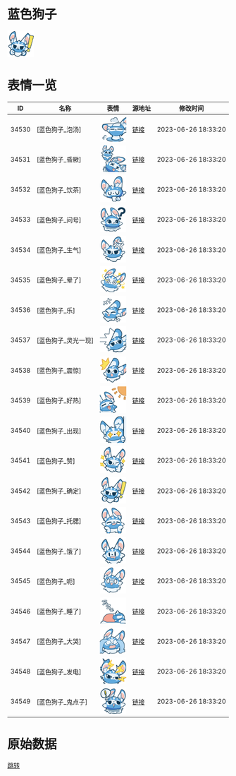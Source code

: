 # 蓝色狗子

<img src="./cover.png" height="60" alt="cover" />

# 表情一览

|ID|名称|表情|源地址|修改时间|
|----|----|----|----|----|
|34530|[蓝色狗子_泡汤]|<img src="./pic/034530_%5B蓝色狗子_泡汤%5D.png" height="60" alt="泡汤"/>|[链接](https://i0.hdslb.com/bfs/garb/baa9061c8f90c8df0bed67d144ee7f9f75c986b4.png)|2023-06-26 18:33:20|
|34531|[蓝色狗子_昏厥]|<img src="./pic/034531_%5B蓝色狗子_昏厥%5D.png" height="60" alt="昏厥"/>|[链接](https://i0.hdslb.com/bfs/garb/dc446d0e54f3d6e76fda1e410ee0b7e2af8d5873.png)|2023-06-26 18:33:20|
|34532|[蓝色狗子_饮茶]|<img src="./pic/034532_%5B蓝色狗子_饮茶%5D.png" height="60" alt="饮茶"/>|[链接](https://i0.hdslb.com/bfs/garb/d8717a6811cb561d0b8477375b9299459e5eeef9.png)|2023-06-26 18:33:20|
|34533|[蓝色狗子_问号]|<img src="./pic/034533_%5B蓝色狗子_问号%5D.png" height="60" alt="问号"/>|[链接](https://i0.hdslb.com/bfs/garb/780b70925d1032e09d961ce9db01cf61841a9a80.png)|2023-06-26 18:33:20|
|34534|[蓝色狗子_生气]|<img src="./pic/034534_%5B蓝色狗子_生气%5D.png" height="60" alt="生气"/>|[链接](https://i0.hdslb.com/bfs/garb/2760ed13b2b3b48b3a52f27f99eee2841d19022a.png)|2023-06-26 18:33:20|
|34535|[蓝色狗子_晕了]|<img src="./pic/034535_%5B蓝色狗子_晕了%5D.png" height="60" alt="晕了"/>|[链接](https://i0.hdslb.com/bfs/garb/1e08299cadf780b1d2e9ec8bd5fa7bd8f257f49f.png)|2023-06-26 18:33:20|
|34536|[蓝色狗子_乐]|<img src="./pic/034536_%5B蓝色狗子_乐%5D.png" height="60" alt="乐"/>|[链接](https://i0.hdslb.com/bfs/garb/9e31ee3cf2d433ad5bcfbedef26529b5e9c6992b.png)|2023-06-26 18:33:20|
|34537|[蓝色狗子_灵光一现]|<img src="./pic/034537_%5B蓝色狗子_灵光一现%5D.png" height="60" alt="灵光一现"/>|[链接](https://i0.hdslb.com/bfs/garb/537bffc9e48e5311203efc32746db41e356434a8.png)|2023-06-26 18:33:20|
|34538|[蓝色狗子_震惊]|<img src="./pic/034538_%5B蓝色狗子_震惊%5D.png" height="60" alt="震惊"/>|[链接](https://i0.hdslb.com/bfs/garb/3ed7343c355dc55b782525a13cc9f4c7a8be7c13.png)|2023-06-26 18:33:20|
|34539|[蓝色狗子_好热]|<img src="./pic/034539_%5B蓝色狗子_好热%5D.png" height="60" alt="好热"/>|[链接](https://i0.hdslb.com/bfs/garb/e37b0164540ff6728f8d62273e77c1aaf2dc723b.png)|2023-06-26 18:33:20|
|34540|[蓝色狗子_出现]|<img src="./pic/034540_%5B蓝色狗子_出现%5D.png" height="60" alt="出现"/>|[链接](https://i0.hdslb.com/bfs/garb/85ee8cb260d4bd9271c380f270a14a8765309eb2.png)|2023-06-26 18:33:20|
|34541|[蓝色狗子_赞]|<img src="./pic/034541_%5B蓝色狗子_赞%5D.png" height="60" alt="赞"/>|[链接](https://i0.hdslb.com/bfs/garb/0254477a5ca50ba80391911a16fdbee85c887ccb.png)|2023-06-26 18:33:20|
|34542|[蓝色狗子_确定]|<img src="./pic/034542_%5B蓝色狗子_确定%5D.png" height="60" alt="确定"/>|[链接](https://i0.hdslb.com/bfs/garb/cb362b742dda43097d682eeffc23f52d8c4aec55.png)|2023-06-26 18:33:20|
|34543|[蓝色狗子_托腮]|<img src="./pic/034543_%5B蓝色狗子_托腮%5D.png" height="60" alt="托腮"/>|[链接](https://i0.hdslb.com/bfs/garb/0d44cf8b585488a55669a5326dbe1908a5cae186.png)|2023-06-26 18:33:20|
|34544|[蓝色狗子_饿了]|<img src="./pic/034544_%5B蓝色狗子_饿了%5D.png" height="60" alt="饿了"/>|[链接](https://i0.hdslb.com/bfs/garb/095e6a2d818f118801a732b5673635edc4e74ab8.png)|2023-06-26 18:33:20|
|34545|[蓝色狗子_呃]|<img src="./pic/034545_%5B蓝色狗子_呃%5D.png" height="60" alt="呃"/>|[链接](https://i0.hdslb.com/bfs/garb/8f99ce4fa774bb85b1cbf8b92d8e3af316e6c867.png)|2023-06-26 18:33:20|
|34546|[蓝色狗子_睡了]|<img src="./pic/034546_%5B蓝色狗子_睡了%5D.png" height="60" alt="睡了"/>|[链接](https://i0.hdslb.com/bfs/garb/228da633959614ad3fb7a34f84625598720c7885.png)|2023-06-26 18:33:20|
|34547|[蓝色狗子_大哭]|<img src="./pic/034547_%5B蓝色狗子_大哭%5D.png" height="60" alt="大哭"/>|[链接](https://i0.hdslb.com/bfs/garb/e6fddb0de3716f2ca4e505165f32db3d23cacbdb.png)|2023-06-26 18:33:20|
|34548|[蓝色狗子_发电]|<img src="./pic/034548_%5B蓝色狗子_发电%5D.png" height="60" alt="发电"/>|[链接](https://i0.hdslb.com/bfs/garb/6f8c122d0eafed866bf79be9102b8b882c999c7d.png)|2023-06-26 18:33:20|
|34549|[蓝色狗子_鬼点子]|<img src="./pic/034549_%5B蓝色狗子_鬼点子%5D.png" height="60" alt="鬼点子"/>|[链接](https://i0.hdslb.com/bfs/garb/eeff85cf6d8178560a7c7afe1ed3b9056e73deb0.png)|2023-06-26 18:33:20|

# 原始数据

[跳转](./raw.json)

